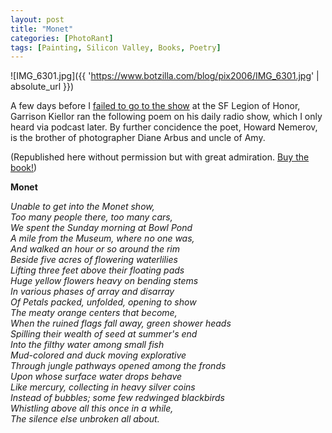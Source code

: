 ```yaml
---
layout: post
title: "Monet"
categories: [PhotoRant]
tags: [Painting, Silicon Valley, Books, Poetry]
---
```



![IMG_6301.jpg]({{ 'https://www.botzilla.com/blog/pix2006/IMG_6301.jpg' | absolute_url }})


A few days before I <a href="/blog/archives/000509.html">failed to go to the show</a> at the SF Legion of Honor, Garrison Kiellor ran the following poem on his daily radio show, which I only heard via podcast later. By further concidence the poet, Howard Nemerov, is the brother of photographer Diane Arbus and uncle of Amy.

(Republished here without permission but with great admiration. <a href="http://www.booksite.com/texis/scripts/oop/click_ord/showdetail.html?sid=5325&isbn=0804010609&music=&buyable=0&assoc_id=&spring=">Buy the book!</a>)

<b>Monet</b>

<i>Unable to get into the Monet show,<br />Too many people there, too many cars,<br />We spent the Sunday morning at Bowl Pond<br />A mile from the Museum, where no one was,<br />And walked an hour or so around the rim<br />Beside five acres of flowering waterlilies<br />Lifting three feet above their floating pads<br />Huge yellow flowers heavy on bending stems<br />In various phases of array and disarray<br />Of Petals packed, unfolded, opening to show<br />The meaty orange centers that become,<br />When the ruined flags fall away, green shower heads<br />Spilling their wealth of seed at summer's end<br />Into the filthy water among small fish<br />Mud-colored and duck moving explorative<br />Through jungle pathways opened among the fronds<br />Upon whose surface water drops behave<br />Like mercury, collecting in heavy silver coins<br />Instead of bubbles; some few redwinged blackbirds<br />Whistling above all this once in a while,<br />The silence else unbroken all about.</i>

